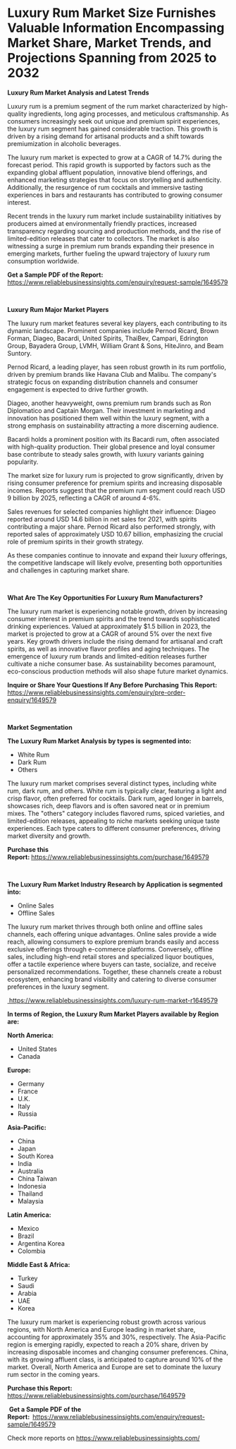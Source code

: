 <p><h1>Luxury Rum Market Size Furnishes Valuable Information Encompassing Market Share, Market Trends, and Projections Spanning from 2025 to 2032</h1></p><p><strong>Luxury Rum Market Analysis and Latest Trends</strong></p>
<p><p>Luxury rum is a premium segment of the rum market characterized by high-quality ingredients, long aging processes, and meticulous craftsmanship. As consumers increasingly seek out unique and premium spirit experiences, the luxury rum segment has gained considerable traction. This growth is driven by a rising demand for artisanal products and a shift towards premiumization in alcoholic beverages.</p><p>The luxury rum market is expected to grow at a CAGR of 14.7% during the forecast period. This rapid growth is supported by factors such as the expanding global affluent population, innovative blend offerings, and enhanced marketing strategies that focus on storytelling and authenticity. Additionally, the resurgence of rum cocktails and immersive tasting experiences in bars and restaurants has contributed to growing consumer interest.</p><p>Recent trends in the luxury rum market include sustainability initiatives by producers aimed at environmentally friendly practices, increased transparency regarding sourcing and production methods, and the rise of limited-edition releases that cater to collectors. The market is also witnessing a surge in premium rum brands expanding their presence in emerging markets, further fueling the upward trajectory of luxury rum consumption worldwide.</p></p>
<p><strong>Get a Sample PDF of the Report:&nbsp;</strong> <a href="https://www.reliablebusinessinsights.com/enquiry/request-sample/1649579?utm_campaign=2244&utm_medium=2&utm_source=Github&utm_content=ia&utm_term=14022025&utm_id=luxury-rum">https://www.reliablebusinessinsights.com/enquiry/request-sample/1649579</a></p>
<p>&nbsp;</p>
<p><strong>Luxury Rum Major Market Players</strong></p>
<p><p>The luxury rum market features several key players, each contributing to its dynamic landscape. Prominent companies include Pernod Ricard, Brown Forman, Diageo, Bacardi, United Spirits, ThaiBev, Campari, Edrington Group, Bayadera Group, LVMH, William Grant & Sons, HiteJinro, and Beam Suntory. </p><p>Pernod Ricard, a leading player, has seen robust growth in its rum portfolio, driven by premium brands like Havana Club and Malibu. The company's strategic focus on expanding distribution channels and consumer engagement is expected to drive further growth.</p><p>Diageo, another heavyweight, owns premium rum brands such as Ron Diplomatico and Captain Morgan. Their investment in marketing and innovation has positioned them well within the luxury segment, with a strong emphasis on sustainability attracting a more discerning audience.</p><p>Bacardi holds a prominent position with its Bacardi rum, often associated with high-quality production. Their global presence and loyal consumer base contribute to steady sales growth, with luxury variants gaining popularity.</p><p>The market size for luxury rum is projected to grow significantly, driven by rising consumer preference for premium spirits and increasing disposable incomes. Reports suggest that the premium rum segment could reach USD 9 billion by 2025, reflecting a CAGR of around 4-6%.</p><p>Sales revenues for selected companies highlight their influence: Diageo reported around USD 14.6 billion in net sales for 2021, with spirits contributing a major share. Pernod Ricard also performed strongly, with reported sales of approximately USD 10.67 billion, emphasizing the crucial role of premium spirits in their growth strategy.</p><p>As these companies continue to innovate and expand their luxury offerings, the competitive landscape will likely evolve, presenting both opportunities and challenges in capturing market share.</p></p>
<p>&nbsp;</p>
<p><strong>What Are The Key Opportunities For Luxury Rum Manufacturers?</strong></p>
<p><p>The luxury rum market is experiencing notable growth, driven by increasing consumer interest in premium spirits and the trend towards sophisticated drinking experiences. Valued at approximately $1.5 billion in 2023, the market is projected to grow at a CAGR of around 5% over the next five years. Key growth drivers include the rising demand for artisanal and craft spirits, as well as innovative flavor profiles and aging techniques. The emergence of luxury rum brands and limited-edition releases further cultivate a niche consumer base. As sustainability becomes paramount, eco-conscious production methods will also shape future market dynamics.</p></p>
<p><strong>Inquire or Share Your Questions If Any Before Purchasing This Report:</strong> <a href="https://www.reliablebusinessinsights.com/enquiry/pre-order-enquiry/1649579?utm_campaign=2244&utm_medium=2&utm_source=Github&utm_content=ia&utm_term=14022025&utm_id=luxury-rum">https://www.reliablebusinessinsights.com/enquiry/pre-order-enquiry/1649579</a></p>
<p>&nbsp;</p>
<p><strong>Market Segmentation</strong></p>
<p><strong>The Luxury Rum Market Analysis by types is segmented into:</strong></p>
<p><ul><li>White Rum</li><li>Dark Rum</li><li>Others</li></ul></p>
<p><p>The luxury rum market comprises several distinct types, including white rum, dark rum, and others. White rum is typically clear, featuring a light and crisp flavor, often preferred for cocktails. Dark rum, aged longer in barrels, showcases rich, deep flavors and is often savored neat or in premium mixes. The "others" category includes flavored rums, spiced varieties, and limited-edition releases, appealing to niche markets seeking unique taste experiences. Each type caters to different consumer preferences, driving market diversity and growth.</p></p>
<p><strong>Purchase this Report:&nbsp;</strong><a href="https://www.reliablebusinessinsights.com/purchase/1649579?utm_campaign=2244&utm_medium=2&utm_source=Github&utm_content=ia&utm_term=14022025&utm_id=luxury-rum">https://www.reliablebusinessinsights.com/purchase/1649579</a></p>
<p>&nbsp;</p>
<p><strong>The Luxury Rum Market Industry Research by Application is segmented into:</strong></p>
<p><ul><li>Online Sales</li><li>Offline Sales</li></ul></p>
<p><p>The luxury rum market thrives through both online and offline sales channels, each offering unique advantages. Online sales provide a wide reach, allowing consumers to explore premium brands easily and access exclusive offerings through e-commerce platforms. Conversely, offline sales, including high-end retail stores and specialized liquor boutiques, offer a tactile experience where buyers can taste, socialize, and receive personalized recommendations. Together, these channels create a robust ecosystem, enhancing brand visibility and catering to diverse consumer preferences in the luxury segment.</p></p>
<p><a href="https://www.reliablebusinessinsights.com/luxury-rum-market-r1649579?utm_campaign=2244&utm_medium=2&utm_source=Github&utm_content=ia&utm_term=14022025&utm_id=luxury-rum">&nbsp;https://www.reliablebusinessinsights.com/luxury-rum-market-r1649579</a></p>
<p><strong>In terms of Region, the Luxury Rum Market Players available by Region are:</strong></p>
<p>
    <p> <strong> North America: </strong>
        <ul>
            <li>United States</li>
            <li>Canada</li>
        </ul>
        </p> 
    <p> <strong> Europe: </strong>
        <ul>
            <li>Germany</li>
            <li>France</li>
            <li>U.K.</li>
            <li>Italy</li>
            <li>Russia</li>
        </ul>
        </p> 
    <p> <strong> Asia-Pacific: </strong>
        <ul>
            <li>China</li>
            <li>Japan</li>
            <li>South Korea</li>
            <li>India</li>
            <li>Australia</li>
            <li>China Taiwan</li>
            <li>Indonesia</li>
            <li>Thailand</li>
            <li>Malaysia</li>
        </ul>
        </p> 
    <p> <strong> Latin America: </strong>
        <ul>
            <li>Mexico</li>
            <li>Brazil</li>
            <li>Argentina Korea</li>
            <li>Colombia</li>
        </ul>
        </p> 
    <p> <strong> Middle East & Africa: </strong>
        <ul>
            <li>Turkey</li>
            <li>Saudi</li>
            <li>Arabia</li>
            <li>UAE</li>
            <li>Korea</li>
        </ul>
    </p>
    </p>
<p><p>The luxury rum market is experiencing robust growth across various regions, with North America and Europe leading in market share, accounting for approximately 35% and 30%, respectively. The Asia-Pacific region is emerging rapidly, expected to reach a 20% share, driven by increasing disposable incomes and changing consumer preferences. China, with its growing affluent class, is anticipated to capture around 10% of the market. Overall, North America and Europe are set to dominate the luxury rum sector in the coming years.</p></p>
<p><strong>Purchase this Report: </strong><a href="https://www.reliablebusinessinsights.com/purchase/1649579?utm_campaign=2244&utm_medium=2&utm_source=Github&utm_content=ia&utm_term=14022025&utm_id=luxury-rum">https://www.reliablebusinessinsights.com/purchase/1649579</a></p>
<p>&nbsp;<strong>Get a Sample PDF of the Report:&nbsp;&nbsp;</strong><a href="https://www.reliablebusinessinsights.com/enquiry/request-sample/1649579?utm_campaign=2244&utm_medium=2&utm_source=Github&utm_content=ia&utm_term=14022025&utm_id=luxury-rum">https://www.reliablebusinessinsights.com/enquiry/request-sample/1649579</a></p>
<p><strong></strong></p>
<p>Check more reports on <a href="https://www.reliablebusinessinsights.com/?utm_campaign=2244&utm_medium=2&utm_source=Github&utm_content=ia&utm_term=14022025&utm_id=luxury-rum">https://www.reliablebusinessinsights.com/</a></p>